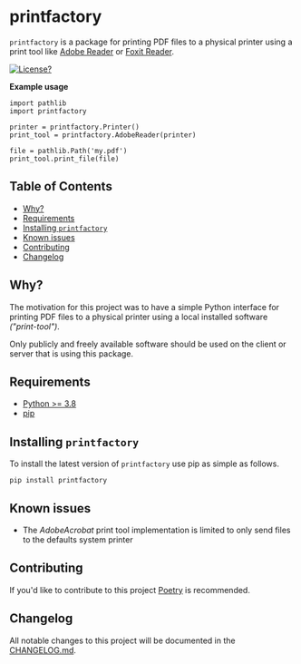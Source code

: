 # printfactory

`printfactory` is a package for printing PDF files to a physical printer 
using a print tool like [Adobe Reader][AdobeReader] or [Foxit Reader][FoxitReader].

[![License?][shield-license]](LICENSE)

**Example usage**

    import pathlib
    import printfactory
    
    printer = printfactory.Printer()
    print_tool = printfactory.AdobeReader(printer)
    
    file = pathlib.Path('my.pdf')
    print_tool.print_file(file)

## Table of Contents

- [Why?](#why)
- [Requirements](#requirements)
- [Installing `printfactory`](#installing-printfactory)
- [Known issues](#known-issues)
- [Contributing](#contributing)
- [Changelog](#changelog)

## Why?

The motivation for this project was to have a simple Python interface
for printing PDF files to a physical printer using a local installed software _("print-tool")_.

Only publicly and freely available software should be used on the client or server that is using this package.

## Requirements

- [Python >= 3.8][python]
- [pip][pip]

## Installing `printfactory`

To install the latest version of `printfactory` use pip as simple as follows.

    pip install printfactory

## Known issues

- The _AdobeAcrobat_ print tool implementation is limited to only send files to the defaults system printer

## Contributing

If you'd like to contribute to this project [Poetry][poetry] is recommended.

## Changelog

All notable changes to this project will be documented in the [CHANGELOG.md](CHANGELOG.md).



[shield-license]: https://img.shields.io/badge/license-MIT-blue.svg

[AdobeReader]: https://get.adobe.com/reader/
[FoxitReader]: https://www.foxitsoftware.com/pdf-reader/

[python]: https://www.python.org/
[pip]: https://pypi.org/project/pip/
[poetry]: https://python-poetry.org/

